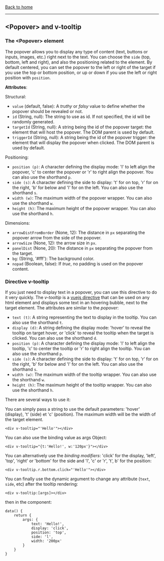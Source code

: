 [Back to home](https://github.com/misurida/eg-elements#eg-elements)

---

## \<Popover\> and v-tooltip

### The \<Popover\> element

The popover allows you to display any type of content (text, buttons or inputs, images, etc.) right next to the text. You can choose the `side` (top, bottom, left and right), and also the positioning related to the element. By default centered, you can set the popover to the left or right of the target if you use the top or bottom position, or up or down if you use the left or right position with `position`.

**Attributes**:

Structural:
- `value` (default, false): A *truthy* or *falsy* value to define whether the popover should be revealed or not.
- `id` (String, null): The string to use as id. If not specified, the id will be randomly generated.
- `targetId` (String, null): A string being the id of the popover target: the element that will host the popover. The DOM parent is used by default.
- `triggerId` (String, null): A string being the id of the popover trigger: the element that will display the popover when clicked. The DOM parent is used by default.

Positioning:
- `position (p)`: A character defining the display mode: 'l' to left align the popover, 'c' to center the popover or 'r' to right align the popover. You can also use the shorthand `p`.
- `side (s)`: A character defining the side to display: 't' for on top, 'r' for on the right, 'b' for below and 'l' for on the left. You can also use the shorthand `s`.
- `width (w)`: The maximum width of the popover wrapper. You can also use the shorthand `w`.
- `height (h)`: The maximum height of the popover wrapper. You can also use the shorthand `h`.

Dimensions:
- `arrowDistFromBorder` (None, 12): The distance in `px` separating the popover arrow from the side of the popover.
- `arrowSize` (None, 12): the arrow size in `px`.
- `panelDist` (None, 20): The distance in `px` separating the popover from the target.
- `bg`: (String, '#fff'): The background color.
- `nopad` (Boolean, false): If *true*, no padding is used on the popover content.


### Directive v-tooltip

If you just need to display text in a popover, you can use this directive to do it very quickly. The *v-tooltip* is a [vuejs directive](https://vuejs.org/v2/guide/custom-directive.html#Directive-Hook-Arguments) that can be used on any html element and displays some text in an hovering bubble, next to the target element. The attributes are similar to the *popover*:

- `text (t)`: A string representing the text to display in the tooltip. You can also use the shorthand `t`.
- `display (d)`: A string defining the display mode: 'hover' to reveal the tooltip on target hover, or 'click' to reveal the tooltip when the target is clicked. You can also use the shorthand `d`.
- `position (p)`: A character defining the display mode: 'l' to left align the tooltip, 'c' to center the tooltip or 'r' to right align the tooltip. You can also use the shorthand `p`.
- `side (s)`: A character defining the side to display: 't' for on top, 'r' for on the right, 'b' for below and 'l' for on the left. You can also use the shorthand `s`.
- `width (w)`: The maximum width of the tooltip wrapper. You can also use the shorthand `w`.
- `height (h)`: The maximum height of the tooltip wrapper. You can also use the shorthand `h`.

There are several ways to use it:

You can simply pass a string to use the default parameters: 'hover' (display), 't' (side) et 'c' (position). The maximum width will be the width of the target element.

```
<div v-tooltip="'Hello'"></div>
```

You can also use the binding value as args Object:

```
<div v-tooltip="{t:'Hello!', w:'120px'}"></div>
```

You can alternatively use the *binding modifiers*: 'click' for the display, 'left', 'top', 'right' or 'bottom' for the side and 'l', 'c' or 'r', 't', b' for the position:

```
<div v-tooltip.r.bottom.click="'Hello'"></div>
```

You can finally use the dynamic argument to change any attribute (`text`, `side`, etc) after the tooltip rendering:

```
<div v-tooltip:[args]></div>
```

then in the component:

```
data() {
    return {
        args: {
            text: 'Hello!',
            display: 'click',
            position: 'top',
            side: 'l',
            width: '200px'
        }
    }
}
```